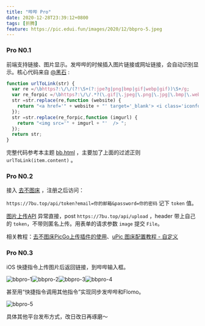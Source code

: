 ```yaml
---
title: "哔哔 Pro"
date: 2020-12-28T23:39:12+0800
tags: [折腾]
feature: https://pic.edui.fun/images/2020/12/bbpro-5.jpeg
---
```


### Pro N0.1

前端支持链接、图片显示。发哔哔的时候插入图片链接或网址链接，会自动识别显示。核心代码来自 [@黑石](https://www.heson10.com/) :

```javascript
function urlToLink(str) {
  var re =/\bhttps?:\/\/(?!\S+(?:jpe?g|png|bmp|gif|webp|gif))\S+/g;
  var re_forpic =/\bhttps?:\/\/.*?(\.gif|\.jpeg|\.png|\.jpg|\.bmp|\.webp)/g;
  str =str.replace(re,function (website) {
    return "<a href='" + website + "' target='_blank'> <i class='iconfont icon-lianjie-copy'></i>链接 </a>";
  });
  str =str.replace(re_forpic,function (imgurl) {
    return "<img src='" + imgurl + "'  /> ";
  });
  return str;
}
```

完整代码参考本主题 [bb.html](<https://github.com/lmm214/immmmm/blob/master/themes/hello-friend/layouts/_default/bb.html>) ，主要加了上面的过滤正则 `urlToLink(item.content)` 。

### Pro N0.2

接入 [去不图床](https://7bu.top/) ，注册之后访问：

`https://7bu.top/api/token?email=你的邮箱&password=你的密码` 记下 `token` 值。

[图片上传API](https://7bu.top/index/api.html) 异常直接，post `https://7bu.top/api/upload` ，header 带上自己的 `token`，不带则匿名上传。用表单的请求参数 `image` 提交 `File`。

相关教程：[去不图床PicGo上传插件的使用](https://dusays.com/241/)、[uPic 图床配置教程 - 自定义](https://blog.svend.cc/upic/tutorials/custom/)

### Pro N0.3

iOS 快捷指令上传图片后返回链接，到哔哔输入框。

<photos>![bbpro-1](https://pic.edui.fun/images/2020/12/bbpro-1.jpeg)![bbpro-2](https://pic.edui.fun/images/2020/12/bbpro-2.jpeg)![bbpro-3](https://pic.edui.fun/images/2020/12/bbpro-3.png)![bbpro-4](https://pic.edui.fun/images/2020/12/bbpro-4.png)</photos>

甚至用“快捷指令调用其他指令”实现同步发哔哔和Flomo。

![bbpro-5](https://pic.edui.fun/images/2020/12/bbpro-5.jpeg)

具体其他平台发布方式，改日改日再琢磨～